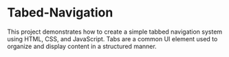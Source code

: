 # Tabed-Navigation
This project demonstrates how to create a simple tabbed navigation system using HTML, CSS, and JavaScript. Tabs are a common UI element used to organize and display content in a structured manner.
